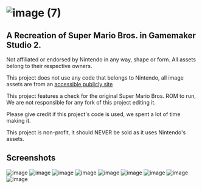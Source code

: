 # ![image (7)](https://github.com/QuantumV2/super-mario-bros-gml/assets/83087109/4b83dad1-c860-4882-9fcb-b8a670e031a5)

## A Recreation of Super Mario Bros. in Gamemaker Studio 2.

Not affiliated or endorsed by Nintendo in any way, shape or form. All assets belong to their respective owners.

This project does not use any code that belongs to Nintendo, all image assets are from an [accessible publicly site](https://www.spriters-resource.com/nes/supermariobros/)

This project features a check for the original Super Mario Bros. ROM to run, We are not responsible for any fork of this project editing it.

Please give credit if this project's code is used, we spent a lot of time making it.

This project is non-profit, it should NEVER be sold as it uses Nintendo's assets.



## Screenshots
![image](https://github.com/QuantumV2/super-mario-bros-gml/assets/83087109/b75f7f50-2676-45f1-8bc0-de85e3cf2d8b)
![image](https://github.com/QuantumV2/super-mario-bros-gml/assets/83087109/5576cb1c-2b46-488f-b8ba-07091675a23c)
![image](https://github.com/QuantumV2/super-mario-bros-gml/assets/83087109/dfa842f5-08b3-48cc-b688-263db5e9dd38)
![image](https://github.com/QuantumV2/super-mario-bros-gml/assets/83087109/12fe8afa-8a4f-403c-9689-b88c482dbfa3)
![image](https://github.com/QuantumV2/super-mario-bros-gml/assets/83087109/c8d27571-4f2e-405c-89d7-0b019c05d95e)
![image](https://github.com/QuantumV2/super-mario-bros-gml/assets/83087109/6b5ec1bf-35df-4e5b-9d53-b2647e549865)
![image](https://github.com/QuantumV2/super-mario-bros-gml/assets/83087109/f9ec1759-0c4a-4710-b0c1-a9e242672938)
![image](https://github.com/QuantumV2/super-mario-bros-gml/assets/83087109/092e56f9-0702-4011-9b5a-42f242d133d9)
![image](https://github.com/QuantumV2/super-mario-bros-gml/assets/83087109/b5fc6830-4029-497c-856d-efc415ef220a)
